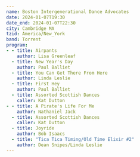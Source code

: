 ```yaml
---
name: Boston Intergenerational Dance Advocates
date: 2024-01-07T19:30
date_end: 2024-01-07T22:30
city: Cambridge MA
tzid: America/New_York
band: Torrent
program:
- - title: Airpants
    author: Lisa Greenleaf
  - title: New Year's Day
    author: Paul Balliet
  - title: You Can Get There From Here
    author: Linda Leslie
  - title: First Hey
    author: Paul Balliet
  - title: Assorted Scottish Dances
    caller: Kat Dutton
- - title: A Pirate's Life For Me
    author: Nathaniel Jack
  - title: Assorted Scottish Dances
    caller: Kat Dutton
  - title: Joyride
    author: Bob Isaacs
  - title: "Tica Tica Timing/Old Time Elixir #2"
    author: Dean Snipes/Linda Leslie
---
```


